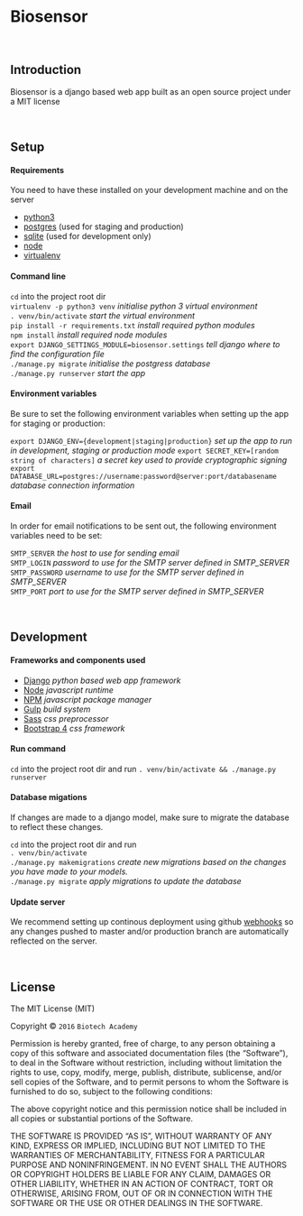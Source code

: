 # Biosensor

&nbsp;

## Introduction

Biosensor is a django based web app built as an open source project under a MIT license

&nbsp;

## Setup  

#### Requirements  
You need to have these installed on your development machine and on the server
- [python3](https://www.python.org)  
- [postgres](https://www.postgresql.org) (used for staging and production)
- [sqlite](https://www.sqlite.org/) (used for development only)
- [node](https://nodejs.org/)
- [virtualenv](https://virtualenv.pypa.io/en/stable/)

#### Command line

`cd` into the project root dir  
`virtualenv -p python3 venv` *initialise python 3 virtual environment*  
`. venv/bin/activate` *start the virtual environment*  
`pip install -r requirements.txt` *install required python modules*  
`npm install` *install required node modules*  
`export DJANGO_SETTINGS_MODULE=biosensor.settings` *tell django where to find the configuration file*  
`./manage.py migrate` *initialise the postgress database*  
`./manage.py runserver` *start the app*  

#### Environment variables

Be sure to set the following environment variables when setting up the app for staging or production:

`export DJANGO_ENV={development|staging|production}` *set up the app to run in development, staging or production mode*
`export SECRET_KEY=[random string of characters]` *a secret key used to provide cryptographic signing*  
`export DATABASE_URL=postgres://username:password@server:port/databasename` *database connection information*

#### Email

In order for email notifications to be sent out, the following environment variables need to be set:

`SMTP_SERVER` *the host to use for sending email*  
`SMTP_LOGIN` *password to use for the SMTP server defined in SMTP_SERVER*  
`SMTP_PASSWORD` *username to use for the SMTP server defined in SMTP_SERVER*  
`SMTP_PORT` *port to use for the SMTP server defined in SMTP_SERVER*  

&nbsp;

## Development

#### Frameworks and components used
- [Django](https://www.djangoproject.com) *python based web app framework*
- [Node](https://nodejs.org/) *javascript runtime*
- [NPM](https://www.npmjs.com) *javascript package manager*
- [Gulp](http://gulpjs.com) *build system*
- [Sass](http://sass-lang.com) *css preprocessor*
- [Bootstrap 4](http://v4-alpha.getbootstrap.com) *css framework*

#### Run command

`cd` into the project root dir and run
`. venv/bin/activate && ./manage.py runserver`

#### Database migations

If changes are made to a django model, make sure to migrate the database to reflect these changes.

`cd` into the project root dir and run  
`. venv/bin/activate`  
`./manage.py makemigrations` *create new migrations based on the changes you have made to your models.*  
`./manage.py migrate` *apply migrations to update the database*  

#### Update server

We recommend setting up continous deployment using github [webhooks](https://developer.github.com/webhooks/) so any changes pushed to master and/or production branch are automatically reflected on the server. 

&nbsp;

## License

The MIT License (MIT)

Copyright © `2016` `Biotech Academy`

Permission is hereby granted, free of charge, to any person
obtaining a copy of this software and associated documentation
files (the “Software”), to deal in the Software without
restriction, including without limitation the rights to use,
copy, modify, merge, publish, distribute, sublicense, and/or sell
copies of the Software, and to permit persons to whom the
Software is furnished to do so, subject to the following
conditions:

The above copyright notice and this permission notice shall be
included in all copies or substantial portions of the Software.

THE SOFTWARE IS PROVIDED “AS IS”, WITHOUT WARRANTY OF ANY KIND,
EXPRESS OR IMPLIED, INCLUDING BUT NOT LIMITED TO THE WARRANTIES
OF MERCHANTABILITY, FITNESS FOR A PARTICULAR PURPOSE AND
NONINFRINGEMENT. IN NO EVENT SHALL THE AUTHORS OR COPYRIGHT
HOLDERS BE LIABLE FOR ANY CLAIM, DAMAGES OR OTHER LIABILITY,
WHETHER IN AN ACTION OF CONTRACT, TORT OR OTHERWISE, ARISING
FROM, OUT OF OR IN CONNECTION WITH THE SOFTWARE OR THE USE OR
OTHER DEALINGS IN THE SOFTWARE.
